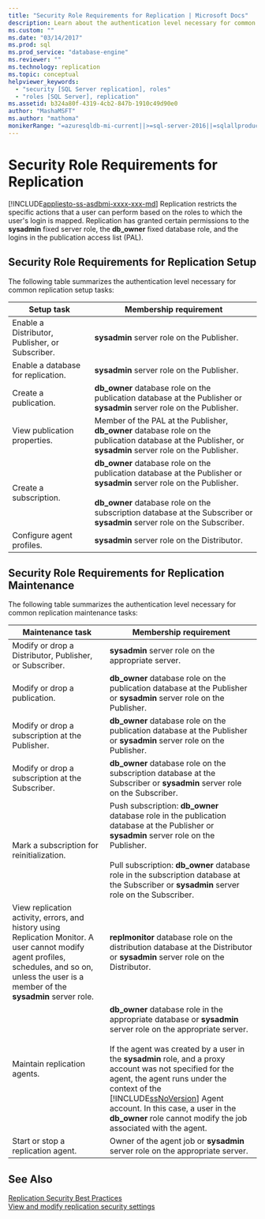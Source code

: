 ```yaml
---
title: "Security Role Requirements for Replication | Microsoft Docs"
description: Learn about the authentication level necessary for common replication setup tasks and for common replication maintenance tasks in SQL Server.
ms.custom: ""
ms.date: "03/14/2017"
ms.prod: sql
ms.prod_service: "database-engine"
ms.reviewer: ""
ms.technology: replication
ms.topic: conceptual
helpviewer_keywords: 
  - "security [SQL Server replication], roles"
  - "roles [SQL Server], replication"
ms.assetid: b324a80f-4319-4cb2-847b-1910c49d90e0
author: "MashaMSFT"
ms.author: "mathoma"
monikerRange: "=azuresqldb-mi-current||>=sql-server-2016||=sqlallproducts-allversions"
---
```

# Security Role Requirements for Replication
[!INCLUDE[appliesto-ss-asdbmi-xxxx-xxx-md](../../../includes/appliesto-ss-asdbmi-xxxx-xxx-md.md)]
  Replication restricts the specific actions that a user can perform based on the roles to which the user's login is mapped. Replication has granted certain permissions to the **sysadmin** fixed server role, the **db_owner** fixed database role, and the logins in the publication access list (PAL).  
  
## Security Role Requirements for Replication Setup  
 The following table summarizes the authentication level necessary for common replication setup tasks:  
  
|Setup task|Membership requirement|  
|----------------|----------------------------|  
|Enable a Distributor, Publisher, or Subscriber.|**sysadmin** server role on the Publisher.|  
|Enable a database for replication.|**sysadmin** server role on the Publisher.|  
|Create a publication.|**db_owner** database role on the publication database at the Publisher or **sysadmin** server role on the Publisher.|  
|View publication properties.|Member of the PAL at the Publisher, **db_owner** database role on the publication database at the Publisher, or **sysadmin** server role on the Publisher.|  
|Create a subscription.|**db_owner** database role on the publication database at the Publisher or **sysadmin** server role on the Publisher.<br /><br /> **db_owner** database role on the subscription database at the Subscriber or **sysadmin** server role on the Subscriber.|  
|Configure agent profiles.|**sysadmin** server role on the Distributor.|  
  
## Security Role Requirements for Replication Maintenance  
 The following table summarizes the authentication level necessary for common replication maintenance tasks:  
  
|Maintenance task|Membership requirement|  
|----------------------|----------------------------|  
|Modify or drop a Distributor, Publisher, or Subscriber.|**sysadmin** server role on the appropriate server.|  
|Modify or drop a publication.|**db_owner** database role on the publication database at the Publisher or **sysadmin** server role on the Publisher.|  
|Modify or drop a subscription at the Publisher.|**db_owner** database role on the publication database at the Publisher or **sysadmin** server role on the Publisher.|  
|Modify or drop a subscription at the Subscriber.|**db_owner** database role on the subscription database at the Subscriber or **sysadmin** server role on the Subscriber.|  
|Mark a subscription for reinitialization.|Push subscription: **db_owner** database role in the publication database at the Publisher or **sysadmin** server role on the Publisher.<br /><br /> Pull subscription: **db_owner** database role in the subscription database at the Subscriber or **sysadmin** server role on the Subscriber.|  
|View replication activity, errors, and history using Replication Monitor. A user cannot modify agent profiles, schedules, and so on, unless the user is a member of the **sysadmin** server role.|**replmonitor** database role on the distribution database at the Distributor or **sysadmin** server role on the Distributor.|  
|Maintain replication agents.|**db_owner** database role in the appropriate database or **sysadmin** server role on the appropriate server.<br /><br /> If the agent was created by a user in the **sysadmin** role, and a proxy account was not specified for the agent, the agent runs under the context of the [!INCLUDE[ssNoVersion](../../../includes/ssnoversion-md.md)] Agent account. In this case, a user in the **db_owner** role cannot modify the job associated with the agent.|  
|Start or stop a replication agent.|Owner of the agent job or **sysadmin** server role on the appropriate server.|  
  
## See Also  
 [Replication Security Best Practices](../../../relational-databases/replication/security/replication-security-best-practices.md)   
 [View and modify replication security settings](../../../relational-databases/replication/security/view-and-modify-replication-security-settings.md)  
  
  
